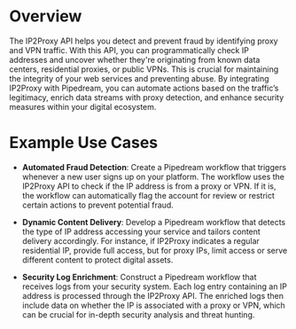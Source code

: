 # Overview

The IP2Proxy API helps you detect and prevent fraud by identifying proxy and VPN traffic. With this API, you can programmatically check IP addresses and uncover whether they're originating from known data centers, residential proxies, or public VPNs. This is crucial for maintaining the integrity of your web services and preventing abuse. By integrating IP2Proxy with Pipedream, you can automate actions based on the traffic’s legitimacy, enrich data streams with proxy detection, and enhance security measures within your digital ecosystem.

# Example Use Cases

- **Automated Fraud Detection**: Create a Pipedream workflow that triggers whenever a new user signs up on your platform. The workflow uses the IP2Proxy API to check if the IP address is from a proxy or VPN. If it is, the workflow can automatically flag the account for review or restrict certain actions to prevent potential fraud.

- **Dynamic Content Delivery**: Develop a Pipedream workflow that detects the type of IP address accessing your service and tailors content delivery accordingly. For instance, if IP2Proxy indicates a regular residential IP, provide full access, but for proxy IPs, limit access or serve different content to protect digital assets.

- **Security Log Enrichment**: Construct a Pipedream workflow that receives logs from your security system. Each log entry containing an IP address is processed through the IP2Proxy API. The enriched logs then include data on whether the IP is associated with a proxy or VPN, which can be crucial for in-depth security analysis and threat hunting.
